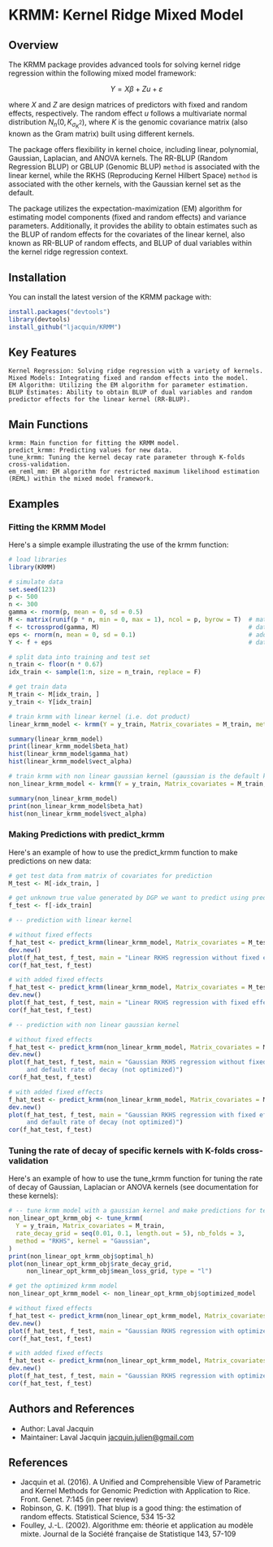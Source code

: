 # KRMM: Kernel Ridge Mixed Model

## Overview

The KRMM package provides advanced tools for solving kernel ridge regression within the following mixed model framework:

$$
Y = X\beta + Zu + \varepsilon
$$

where $X$ and $Z$ are design matrices of predictors with fixed and random effects, respectively. The random effect $u$ follows a multivariate normal distribution $N_n(0, K_{\sigma^2_{K}})$, where $K$ is the genomic covariance matrix (also known as the Gram matrix) built using different kernels.

The package offers flexibility in kernel choice, including linear, polynomial, Gaussian, Laplacian, and ANOVA kernels. The RR-BLUP (Random Regression BLUP) or GBLUP (Genomic BLUP) ```method``` is associated with the linear kernel, while the RKHS (Reproducing Kernel Hilbert Space) ```method``` is associated with the other kernels, with the Gaussian kernel set as the default.

The package utilizes the expectation-maximization (EM) algorithm for estimating model components (fixed and random effects) and variance parameters. Additionally, it provides the ability to obtain estimates such as the BLUP of random effects for the covariates of the linear kernel, also known as RR-BLUP of random effects, and BLUP of dual variables within the kernel ridge regression context.


## Installation

You can install the latest version of the KRMM package with:

```R
install.packages("devtools")
library(devtools)
install_github("ljacquin/KRMM")
```

## Key Features

    Kernel Regression: Solving ridge regression with a variety of kernels.
    Mixed Models: Integrating fixed and random effects into the model.
    EM Algorithm: Utilizing the EM algorithm for parameter estimation.
    BLUP Estimates: Ability to obtain BLUP of dual variables and random predictor effects for the linear kernel (RR-BLUP).

## Main Functions

    krmm: Main function for fitting the KRMM model.
    predict_krmm: Predicting values for new data.
    tune_krmm: Tuning the kernel decay rate parameter through K-folds cross-validation.
    em_reml_mm: EM algorithm for restricted maximum likelihood estimation (REML) within the mixed model framework.

## Examples

### Fitting the KRMM Model

Here's a simple example illustrating the use of the krmm function:

```R
# load libraries
library(KRMM)

# simulate data
set.seed(123)
p <- 500
n <- 300
gamma <- rnorm(p, mean = 0, sd = 0.5)
M <- matrix(runif(p * n, min = 0, max = 1), ncol = p, byrow = T)  # matrix of covariates
f <- tcrossprod(gamma, M)                                         # data generating process
eps <- rnorm(n, mean = 0, sd = 0.1)                               # add residuals
Y <- f + eps                                                      # data generating process (DGP)

# split data into training and test set
n_train <- floor(n * 0.67)
idx_train <- sample(1:n, size = n_train, replace = F)

# get train data
M_train <- M[idx_train, ]
y_train <- Y[idx_train]

# train krmm with linear kernel (i.e. dot product)
linear_krmm_model <- krmm(Y = y_train, Matrix_covariates = M_train, method = "RR-BLUP")

summary(linear_krmm_model)
print(linear_krmm_model$beta_hat)
hist(linear_krmm_model$gamma_hat)
hist(linear_krmm_model$vect_alpha)

# train krmm with non linear gaussian kernel (gaussian is the default kernel for RKHS method)
non_linear_krmm_model <- krmm(Y = y_train, Matrix_covariates = M_train, method = "RKHS")

summary(non_linear_krmm_model)
print(non_linear_krmm_model$beta_hat)
hist(non_linear_krmm_model$vect_alpha)
```

### Making Predictions with predict_krmm

Here's an example of how to use the predict_krmm function to make predictions on new data:

```R
# get test data from matrix of covariates for prediction
M_test <- M[-idx_train, ]

# get unknown true value generated by DGP we want to predict using predict_krmm
f_test <- f[-idx_train]

# -- prediction with linear kernel

# without fixed effects
f_hat_test <- predict_krmm(linear_krmm_model, Matrix_covariates = M_test)
dev.new()
plot(f_hat_test, f_test, main = "Linear RKHS regression without fixed effects")
cor(f_hat_test, f_test)

# with added fixed effects
f_hat_test <- predict_krmm(linear_krmm_model, Matrix_covariates = M_test, add_flxed_effects = T)
dev.new()
plot(f_hat_test, f_test, main = "Linear RKHS regression with fixed effects added")
cor(f_hat_test, f_test)

# -- prediction with non linear gaussian kernel

# without fixed effects
f_hat_test <- predict_krmm(non_linear_krmm_model, Matrix_covariates = M_test)
dev.new()
plot(f_hat_test, f_test, main = "Gaussian RKHS regression without fixed effects,
     and default rate of decay (not optimized)")
cor(f_hat_test, f_test)

# with added fixed effects
f_hat_test <- predict_krmm(non_linear_krmm_model, Matrix_covariates = M_test, add_flxed_effects = T)
dev.new()
plot(f_hat_test, f_test, main = "Gaussian RKHS regression with fixed effects added,
     and default rate of decay (not optimized)")
cor(f_hat_test, f_test)
```

### Tuning the rate of decay of specific kernels with K-folds cross-validation 

Here's an example of how to use the tune_krmm function for tuning the rate of decay of Gaussian, Laplacian or ANOVA kernels (see documentation for these kernels):

```R
# -- tune krmm model with a gaussian kernel and make predictions for test data
non_linear_opt_krmm_obj <- tune_krmm(
  Y = y_train, Matrix_covariates = M_train,
  rate_decay_grid = seq(0.01, 0.1, length.out = 5), nb_folds = 3,
  method = "RKHS", kernel = "Gaussian",
)
print(non_linear_opt_krmm_obj$optimal_h)
plot(non_linear_opt_krmm_obj$rate_decay_grid,
     non_linear_opt_krmm_obj$mean_loss_grid, type = "l")

# get the optimized krmm model
non_linear_opt_krmm_model <- non_linear_opt_krmm_obj$optimized_model

# without fixed effects
f_hat_test <- predict_krmm(non_linear_opt_krmm_model, Matrix_covariates = M_test, add_flxed_effects = F)
dev.new()
plot(f_hat_test, f_test, main = "Gaussian RKHS regression with optimized rate of decay")
cor(f_hat_test, f_test)

# with added fixed effects
f_hat_test <- predict_krmm(non_linear_opt_krmm_model, Matrix_covariates = M_test, add_flxed_effects = T)
dev.new()
plot(f_hat_test, f_test, main = "Gaussian RKHS regression with optimized rate of decay")
cor(f_hat_test, f_test)
```

## Authors and References

* Author: Laval Jacquin
* Maintainer: Laval Jacquin jacquin.julien@gmail.com

## References

* Jacquin et al. (2016). A Unified and Comprehensible View of Parametric and Kernel Methods for Genomic Prediction with Application to Rice. Front. Genet. 7:145 (in peer review)
* Robinson, G. K. (1991). That blup is a good thing: the estimation of random effects. Statistical Science, 534 15-32
* Foulley, J.-L. (2002). Algorithme em: théorie et application au modèle mixte. Journal de la Société française de Statistique 143, 57-109

